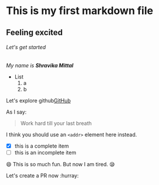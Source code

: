 # This is my first markdown file
## Feeling excited
###### Let's get started

_My name is **Shravika Mittal**_

* List
  1. a
  2. b

Let's explore github[GitHub](http://github.com)

As I say:

> Work hard till your last breath

I think you should use an
`<addr>` element here instead.

- [x] this is a complete item
- [ ] this is an incomplete item

:smile: This is so much fun. But now I am tired. :sleepy:

Let's create a PR now :hurray:
